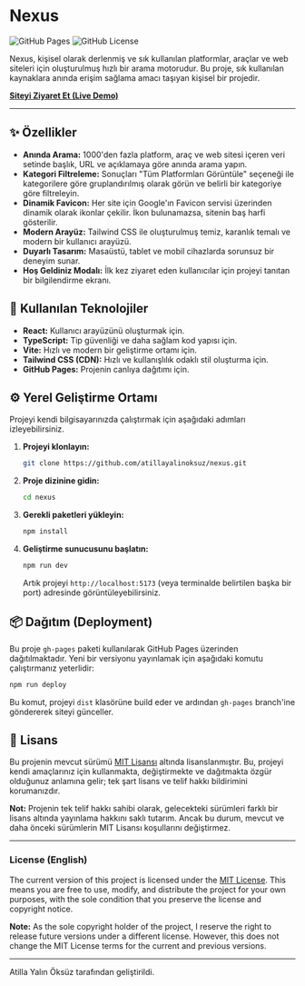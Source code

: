 # Nexus

![GitHub Pages](https://img.shields.io/github/deployments/atillayalinoksuz/nexus/github-pages?label=GitHub%20Pages&logo=github)
![GitHub License](https://img.shields.io/github/license/atillayalinoksuz/nexus)

Nexus, kişisel olarak derlenmiş ve sık kullanılan platformlar, araçlar ve web siteleri için oluşturulmuş hızlı bir arama motorudur. Bu proje, sık kullanılan kaynaklara anında erişim sağlama amacı taşıyan kişisel bir projedir.

**[Siteyi Ziyaret Et (Live Demo)](https://atillayalinoksuz.github.io/nexus)**

---

## ✨ Özellikler

- **Anında Arama:** 1000'den fazla platform, araç ve web sitesi içeren veri setinde başlık, URL ve açıklamaya göre anında arama yapın.
- **Kategori Filtreleme:** Sonuçları "Tüm Platformları Görüntüle" seçeneği ile kategorilere göre gruplandırılmış olarak görün ve belirli bir kategoriye göre filtreleyin.
- **Dinamik Favicon:** Her site için Google'ın Favicon servisi üzerinden dinamik olarak ikonlar çekilir. İkon bulunamazsa, sitenin baş harfi gösterilir.
- **Modern Arayüz:** Tailwind CSS ile oluşturulmuş temiz, karanlık temalı ve modern bir kullanıcı arayüzü.
- **Duyarlı Tasarım:** Masaüstü, tablet ve mobil cihazlarda sorunsuz bir deneyim sunar.
- **Hoş Geldiniz Modalı:** İlk kez ziyaret eden kullanıcılar için projeyi tanıtan bir bilgilendirme ekranı.

## 🚀 Kullanılan Teknolojiler

- **React:** Kullanıcı arayüzünü oluşturmak için.
- **TypeScript:** Tip güvenliği ve daha sağlam kod yapısı için.
- **Vite:** Hızlı ve modern bir geliştirme ortamı için.
- **Tailwind CSS (CDN):** Hızlı ve kullanışlılık odaklı stil oluşturma için.
- **GitHub Pages:** Projenin canlıya dağıtımı için.

## ⚙️ Yerel Geliştirme Ortamı

Projeyi kendi bilgisayarınızda çalıştırmak için aşağıdaki adımları izleyebilirsiniz.

1.  **Projeyi klonlayın:**
    ```bash
    git clone https://github.com/atillayalinoksuz/nexus.git
    ```

2.  **Proje dizinine gidin:**
    ```bash
    cd nexus
    ```

3.  **Gerekli paketleri yükleyin:**
    ```bash
    npm install
    ```

4.  **Geliştirme sunucusunu başlatın:**
    ```bash
    npm run dev
    ```
    Artık projeyi `http://localhost:5173` (veya terminalde belirtilen başka bir port) adresinde görüntüleyebilirsiniz.

## 📦 Dağıtım (Deployment)

Bu proje `gh-pages` paketi kullanılarak GitHub Pages üzerinden dağıtılmaktadır. Yeni bir versiyonu yayınlamak için aşağıdaki komutu çalıştırmanız yeterlidir:

```bash
npm run deploy
```
Bu komut, projeyi `dist` klasörüne build eder ve ardından `gh-pages` branch'ine göndererek siteyi günceller.

## 📜 Lisans

Bu projenin mevcut sürümü [MIT Lisansı](LICENSE) altında lisanslanmıştır. Bu, projeyi kendi amaçlarınız için kullanmakta, değiştirmekte ve dağıtmakta özgür olduğunuz anlamına gelir; tek şart lisans ve telif hakkı bildirimini korumanızdır.

**Not:** Projenin tek telif hakkı sahibi olarak, gelecekteki sürümleri farklı bir lisans altında yayınlama hakkını saklı tutarım. Ancak bu durum, mevcut ve daha önceki sürümlerin MIT Lisansı koşullarını değiştirmez.

---

### License (English)

The current version of this project is licensed under the [MIT License](LICENSE). This means you are free to use, modify, and distribute the project for your own purposes, with the sole condition that you preserve the license and copyright notice.

**Note:** As the sole copyright holder of the project, I reserve the right to release future versions under a different license. However, this does not change the MIT License terms for the current and previous versions.


---

Atilla Yalın Öksüz tarafından geliştirildi.
